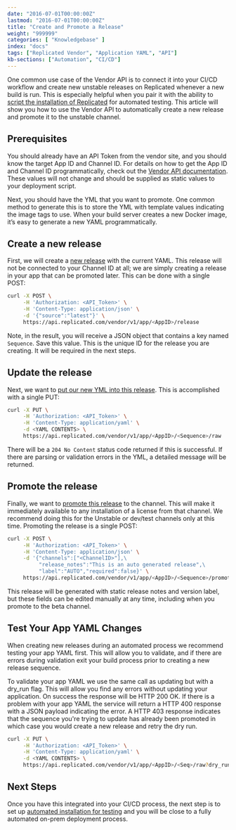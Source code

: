 ```yaml
---
date: "2016-07-01T00:00:00Z"
lastmod: "2016-07-01T00:00:00Z"
title: "Create and Promote a Release"
weight: "999999"
categories: [ "Knowledgebase" ]
index: "docs"
tags: ["Replicated Vendor", "Application YAML", "API"]
kb-sections: ["Automation", "CI/CD"]
---
```


One common use case of the Vendor API is to connect it into your CI/CD workflow and create new unstable releases on Replicated whenever a new build is run. This is especially helpful when you pair it with the ability to [script the installation of Replicated](/docs/kb/developer-resources/automate-install/) for automated testing. This article will show you how to use the Vendor API to automatically create a new release and promote it to the unstable channel.

## Prerequisites

You should already have an API Token from the vendor site, and you should know the target App ID and Channel ID. For details on how to get the App ID and Channel ID programmatically, check out the [Vendor API documentation](https://replicated-vendor-api.readme.io/v1.0/reference). These values will not change and should be supplied as static values to your deployment script.

Next, you should have the YML that you want to promote. One common method to generate this is to store the YML with template values indicating the image tags to use. When your build server creates a new Docker image, it’s easy to generate a new YAML programmatically.

## Create a new release

First, we will create a [new release](https://replicated-vendor-api.readme.io/v1.0/reference#release) with the current YAML. This release will not be connected to your Channel ID at all; we are simply creating a release in your app that can be promoted later. This can be done with a single POST:

```bash
curl -X POST \
     -H 'Authorization: <API_Token>' \
     -H 'Content-Type: application/json' \
     -d '{"source":"latest"}' \
     https://api.replicated.com/vendor/v1/app/<AppID>/release
```

Note, in the result, you will receive a JSON object that contains a key named `Sequence`. Save this value. This is the unique ID for the release you are creating. It will be required in the next steps.

## Update the release

Next, we want to [put our new YML into this release](https://replicated-vendor-api.readme.io/v1.0/reference#release). This is accomplished with a single PUT:

```bash
curl -X PUT \
     -H 'Authorization: <API_Token>' \
     -H 'Content-Type: application/yaml' \
     -d <YAML CONTENTS> \
     https://api.replicated.com/vendor/v1/app/<AppID>/<Sequence>/raw
```

There will be a `204 No Content` status code returned if this is successful. If there are parsing or validation errors in the YML, a detailed message will be returned.

## Promote the release

Finally, we want to [promote this release](https://replicated-vendor-api.readme.io/v1.0/reference#promotereleaseproperties-1) to the channel. This will make it immediately available to any installation of a license from that channel. We recommend doing this for the Unstable or dev/test channels only at this time. Promoting the release is a single POST:

```bash
curl -X POST \
     -H 'Authorization: <API_Token>' \
     -H 'Content-Type: application/json' \
     -d '{"channels":["<ChannelID>"],\
          "release_notes":"This is an auto generated release",\
          "label":"AUTO","required":false}' \
     https://api.replicated.com/vendor/v1/app/<AppID>/<Sequence>/promote
```
This release will be generated with static release notes and version label, but these fields can be edited manually
at any time, including when you promote to the beta channel.

## Test Your App YAML Changes

When creating new releases during an automated process we recommend testing your app YAML first. This will allow you to validate, and if there are errors during validation exit your build process prior to creating a new release sequence.

To validate your app YAML we use the same call as updating but with a dry_run flag. This will allow you find any errors without updating your application. On success the response will be HTTP 200 OK. If there is a problem with your app YAML the service will return a HTTP 400 response with a JSON payload indicating the error. A HTTP 403 response indicates that the sequence you're trying to update has already been promoted in which case you would create a new release and retry the dry run.

```bash
curl -X PUT \
     -H 'Authorization: <API_Token>' \
     -H 'Content-Type: application/yaml' \
     -d <YAML CONTENTS> \
     https://api.replicated.com/vendor/v1/app/<AppID>/<Seq>/raw?dry_run=1
```


## Next Steps

Once you have this integrated into your CI/CD process, the next step is to set up [automated installation for testing](/docs/kb/developer-resources/automate-install/) and you will be close to a fully automated on-prem deployment process.
